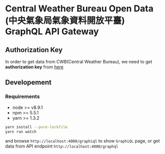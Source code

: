 # Central Weather Bureau Open Data (中央氣象局氣象資料開放平臺) GraphQL API Gateway

## Authorization Key

In order to get data from CWB(Central Weather Bureau), we need to get **authorization key** from [here](https://opendata.cwb.gov.tw/usages)

## Developement

### Requirements

* node >= v8.9.1
* npm >= 5.5.1
* yarn >= 1.3.2

```bash
yarn install --pure-lockfile
yarn run watch
```

and browse `http://localhost:4000/graphiql` to show `GraphiQL` page, or get data from API endpoint `http://localhost:4000/graphql`
